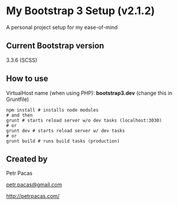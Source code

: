 # My Bootstrap 3 Setup (v2.1.2) #

A personal project setup for my ease-of-mind

## Current Bootstrap version ##

3.3.6 (SCSS)

## How to use ##

VirtualHost name (when using PHP): **bootstrap3.dev** (change this in Gruntfile)

```
npm install # installs node modules
# and then
grunt # starts reload server w/o dev tasks (localhost:3030)
# or
grunt dev # starts reload server w/ dev tasks
# or
grunt build # runs build tasks (production)
```

## Created by ##

Petr Pacas

[petr.pacas@gmail.com](mailto:petr.pacas@gmail.com)

http://petrpacas.com/

